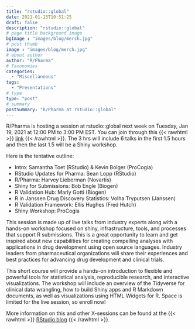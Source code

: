```yaml
---
title: "rstudio::global"
date: 2021-01-15T10:51:25
draft: false
description: "rstudio::global"
# page title background image
bgImage : "images/blog/merch.jpg"
# post thumb
image : "images/blog/merch.jpg"
# about author
author: "R/Pharma"
# Taxonomies
categories:
  - "Miscellaneous"
tags:
  - "Presentations"
# type
type: "post"
# summary
postSummary: "R/Pharma at rstudio::global"
---
```


R/Pharma is hosting a session at rstudio::global next week on Tuesday, Jan 19, 2021 at 12:00 PM to 3:00 PM EST. You can join through this {{< rawhtml >}}
<a href="https://global.rstudio.com/student/page/40726" style="text-decoration: underline;">link</a>
{{< /rawhtml >}}. 
The 3 hrs will include 6 talks in the first 1.5 hours and then the last 1.5 will be a Shiny workshop. 

Here is the tentative outline:

-  Intro: Samantha Toet (RStudio) & Kevin Bolger (ProCogia)
-  RStudio Updates for Pharma: Sean Lopp (RStudio)
-  R/Pharma: Harvey Lieberman (Novartis)
-  Shiny for Submissions: Bob Engle (Biogen)
-  R Validation Hub: Marly Gotti (Biogen)
-  R in Janssen Drug Discovery Statistics: Volha Tryputsen (Janssen)
-  R Validation Framework: Ellis Hughes (Fred Hutch)
-  Shiny Workshop: ProCogia

This session is made up of live talks from industry experts along with a hands-on workshop focused on shiny, infrastructure, tools, and processes that support R submissions. This is a great opportunity to learn and get inspired about new capabilities for creating compelling analyses with applications in drug development using open source languages. Industry leaders from pharmaceutical organizations will share their experiences and best practices for advancing drug development and clinical trials.

This short course will provide a hands-on introduction to flexible and powerful tools for statistical analysis, reproducible research, and interactive visualizations. The workshop will include an overview of the Tidyverse for clinical data wrangling, how to build Shiny apps and R Markdown documents, as well as visualizations using HTML Widgets for R. Space is limited for the live session, so enroll now!

More information on this and other X-sessions can be found at the {{< rawhtml >}}
<a href="https://blog.rstudio.com/2021/01/11/x-sessions-at-rstudio-global/" style="text-decoration: underline;">RStudio blog</a>
{{< /rawhtml >}}. 

